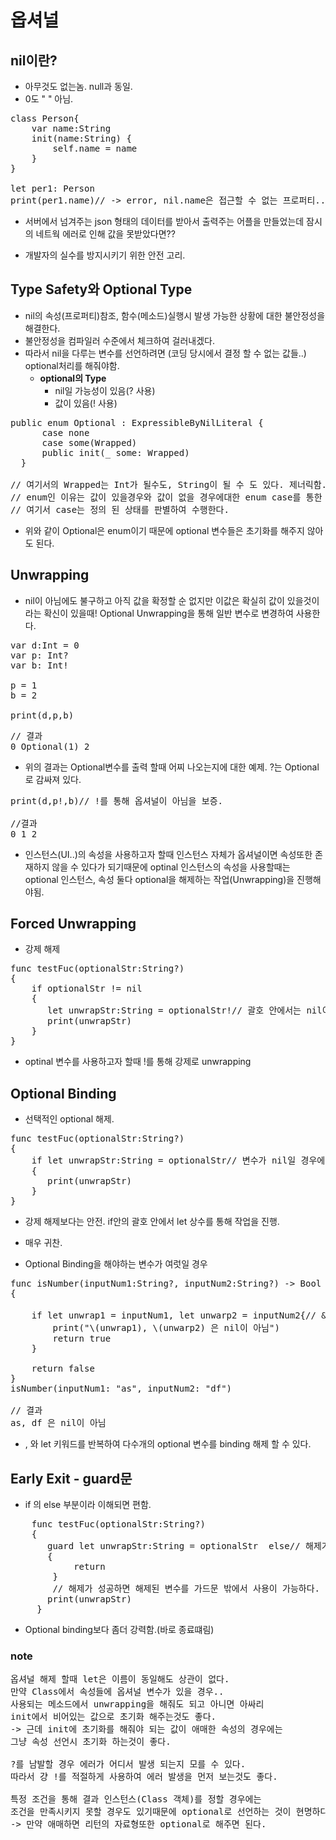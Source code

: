 # 옵셔널

## nil이란?
- 아무것도 없는놈. null과 동일.
- 0도 " " 아님.

<pre>
class Person{
    var name:String
    init(name:String) {
        self.name = name
    }
}

let per1: Person
print(per1.name)// -> error, nil.name은 접근할 수 없는 프로퍼티..
</pre>

- 서버에서 넘겨주는 json 형태의 데이터를 받아서 출력주는 어플을 만들었는데 잠시의 네트웍 에러로 인해 값을 못받았다면??

- 개발자의 실수를 방지시키기 위한 안전 고리.

## Type Safety와 Optional Type
- nil의 속성(프로퍼티)참조, 함수(메소드)실행시 발생 가능한 상황에 대한 불안정성을 해결한다.
- 불안정성을 컴파일러 수준에서 체크하여 걸러내겠다.
- 따라서 nil을 다루는 변수를 선언하려면 (코딩 당시에서 결정 할 수 없는 값들..) optional처리를 해줘야함.
	- **optional의 Type**
		- nil일 가능성이 있음(? 사용)
		- 값이 있음(! 사용)

<pre>
public enum Optional<Wrapped> : ExpressibleByNilLiteral {
      case none
      case some(Wrapped)
      public init(_ some: Wrapped)
  }
  
// 여기서의 Wrapped는 Int가 될수도, String이 될 수 도 있다. 제너릭함.
// enum인 이유는 값이 있을경우와 값이 없을 경우에대한 enum case를 통한 판별이 가능.
// 여기서 case는 정의 된 상태를 판별하여 수행한다.
</pre>

- 위와 같이 Optional은 enum이기 때문에 optional 변수들은 초기화를 해주지 않아도 된다.

## Unwrapping
- nil이 아님에도 불구하고 아직 값을 확정할 순 없지만 이값은 확실히 값이 있을것이라는 확신이 있을때! Optional Unwrapping을 통해 일반 변수로 변경하여 사용한다.

<pre>
var d:Int = 0
var p: Int?
var b: Int!

p = 1
b = 2

print(d,p,b)
</pre>

<pre>
// 결과
0 Optional(1) 2
</pre>

- 위의 결과는 Optional변수를 출력 할때 어찌 나오는지에 대한 예제. ?는 Optional로 감싸져 있다.

<pre>
print(d,p!,b)// !를 통해 옵셔널이 아님을 보증.

//결과 
0 1 2
</pre>

- 인스턴스(UI..)의 속성을 사용하고자 할때 인스턴스 자체가 옵셔널이면 속성또한 존재하지 않을 수 있다가 되기때문에 optinal 인스턴스의 속성을 사용할때는 optional 인스턴스, 속성 둘다 optional을 해제하는 작업(Unwrapping)을 진행해야됨.


## Forced Unwrapping
- 강제 해제

<pre>
func testFuc(optionalStr:String?)
{
    if optionalStr != nil
    {
       let unwrapStr:String = optionalStr!// 괄호 안에서는 nil이 아님이 확실.
       print(unwrapStr)
	} 
}
</pre>

- optinal 변수를 사용하고자 할때 !를 통해 강제로 unwrapping

## Optional Binding
- 선택적인 optional 해제.

<pre>
func testFuc(optionalStr:String?)
{
    if let unwrapStr:String = optionalStr// 변수가 nil일 경우에는 if를 건너뜀.
    {
       print(unwrapStr)
    }
}
</pre>

- 강제 해제보다는 안전. if안의 괄호 안에서 let 상수를 통해 작업을 진행. 
- 매우 귀찬.

- Optional Binding을 해야하는 변수가 여럿일 경우
<pre>
func isNumber(inputNum1:String?, inputNum2:String?) -> Bool
{
 
    if let unwrap1 = inputNum1, let unwarp2 = inputNum2{// && ||의 개념이 아니라 , 앞의 optional 을 해제 하는 작업을 진행 후 성공시 그다음 작업 진행.
        print("\(unwrap1), \(unwarp2) 은 nil이 아님")
        return true
    }
    
    return false
}
isNumber(inputNum1: "as", inputNum2: "df")

// 결과
as, df 은 nil이 아님
</pre>

- , 와 let 키워드를 반복하여 다수개의 optional 변수를 binding 해제 할 수 있다.


## Early Exit - guard문
- if 의 else 부분이라 이해되면 편함.

<pre>
    func testFuc(optionalStr:String?)
    {
       guard let unwrapStr:String = optionalStr  else// 해제가 실패하면 아래 구문이 실행되고 함수가 종료.
       {
			return
		}
		// 해제가 성공하면 해제된 변수를 가드문 밖에서 사용이 가능하다.
       print(unwrapStr)
	 }
</pre>

- Optional binding보다 좀더 강력함.(바로 종료떄림)




### note
<pre>
옵셔널 해제 할때 let은 이름이 동일해도 상관이 없다.
만약 Class에서 속성들에 옵셔널 변수가 있을 경우.. 
사용되는 메소드에서 unwrapping을 해줘도 되고 아니면 아싸리 
init에서 비어있는 값으로 초기화 해주는것도 좋다.
-> 근데 init에 초기화를 해줘야 되는 값이 애매한 속성의 경우에는
그냥 속성 선언시 초기화 하는것이 좋다.

?를 남발할 경우 에러가 어디서 발생 되는지 모를 수 있다. 
따라서 걍 !를 적절하게 사용하여 에러 발생을 먼저 보는것도 좋다.

특정 조건을 통해 결과 인스턴스(Class 객체)를 정할 경우에는 
조건을 만족시키지 못할 경우도 있기때문에 optional로 선언하는 것이 현명하다?(->해야 한다.)
-> 만약 애매하면 리턴의 자료형또한 optional로 해주면 된다.
</pre>

